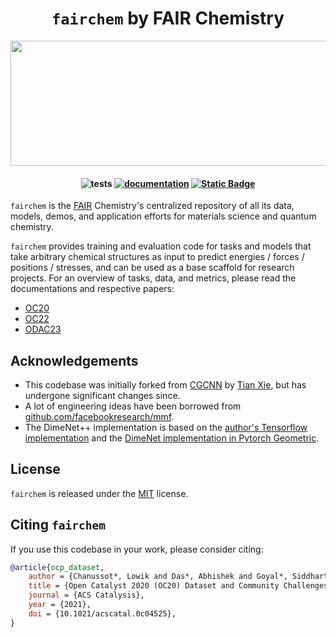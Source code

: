 <h1 align="center"> <code>fairchem</code> by FAIR Chemistry </h1>

<p align="center">
  <img width="559" height="200" src="https://github.com/FAIR-Chem/fairchem/assets/45150244/5872c21c-8f39-41af-b703-af9817f0affe"?
</p>


<h4 align="center">

![tests](https://github.com/FAIR-Chem/fairchem/actions/workflows/test.yml/badge.svg?branch=main)
[![documentation](https://github.com/FAIR-Chem/fairchem/actions/workflows/docs.yml/badge.svg?branch=main)](https://github.com/FAIR-Chem/fairchem/actions/workflows/docs.yml)
[![Static Badge](https://img.shields.io/badge/python-3.9%2B-blue)](https://www.python.org/downloads/)

</h4>

`fairchem` is the [FAIR](https://ai.meta.com/research/) Chemistry's centralized repository of all its data, models, demos, and application efforts for materials science and quantum chemistry.

`fairchem` provides training and evaluation code for tasks and models that take arbitrary
chemical structures as input to predict energies / forces / positions / stresses,
and can be used as a base scaffold for research projects. For an overview of
tasks, data, and metrics, please read the documentations and respective papers:
 - [OC20](https://fair-chem.github.io/core/datasets/oc20.html)
 - [OC22](https://fair-chem.github.io/core/datasets/oc22.html)
 - [ODAC23](https://fair-chem.github.io/core/datasets/odac.html)

## Acknowledgements

- This codebase was initially forked from [CGCNN](https://github.com/txie-93/cgcnn)
by [Tian Xie](http://txie.me), but has undergone significant changes since.
- A lot of engineering ideas have been borrowed from [github.com/facebookresearch/mmf](https://github.com/facebookresearch/mmf).
- The DimeNet++ implementation is based on the [author's Tensorflow implementation](https://github.com/klicperajo/dimenet) and the [DimeNet implementation in Pytorch Geometric](https://github.com/rusty1s/pytorch_geometric/blob/master/torch_geometric/nn/models/dimenet.py).

## License

`fairchem` is released under the [MIT](https://github.com/FAIR-Chem/fairchem/blob/main/LICENSE.md) license.

## Citing `fairchem`

If you use this codebase in your work, please consider citing:

```bibtex
@article{ocp_dataset,
    author = {Chanussot*, Lowik and Das*, Abhishek and Goyal*, Siddharth and Lavril*, Thibaut and Shuaibi*, Muhammed and Riviere, Morgane and Tran, Kevin and Heras-Domingo, Javier and Ho, Caleb and Hu, Weihua and Palizhati, Aini and Sriram, Anuroop and Wood, Brandon and Yoon, Junwoong and Parikh, Devi and Zitnick, C. Lawrence and Ulissi, Zachary},
    title = {Open Catalyst 2020 (OC20) Dataset and Community Challenges},
    journal = {ACS Catalysis},
    year = {2021},
    doi = {10.1021/acscatal.0c04525},
}
```
